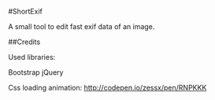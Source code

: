 #ShortExif

A small tool to edit fast exif data of an image.


##Credits

Used libraries:

Bootstrap
jQuery

Css loading animation: http://codepen.io/zessx/pen/RNPKKK